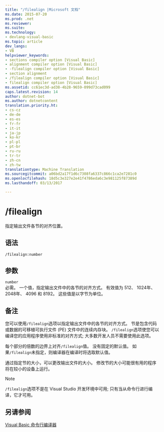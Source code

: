 ```yaml
---
title: "/filealign |Microsoft 文档"
ms.date: 2015-07-20
ms.prod: .net
ms.reviewer: 
ms.suite: 
ms.technology:
- devlang-visual-basic
ms.topic: article
dev_langs:
- VB
helpviewer_keywords:
- sections compiler option [Visual Basic]
- alignment compiler option [Visual Basic]
- -filealign compiler option [Visual Basic]
- section alignment
- /filealign compiler option [Visual Basic]
- filealign compiler option [Visual Basic]
ms.assetid: cc61ec3d-ad38-4b28-9659-099d73cad099
caps.latest.revision: 14
author: dotnet-bot
ms.author: dotnetcontent
translation.priority.ht:
- cs-cz
- de-de
- es-es
- fr-fr
- it-it
- ja-jp
- ko-kr
- pl-pl
- pt-br
- ru-ru
- tr-tr
- zh-cn
- zh-tw
translationtype: Machine Translation
ms.sourcegitcommit: a06bd2a17f1d6c7308fa6337c866c1ca2e7281c0
ms.openlocfilehash: 18d5c3e327e2e41f4786eda6c3e981125f87389d
ms.lasthandoff: 03/13/2017

---
```

# <a name="filealign"></a>/filealign
指定输出文件各节的对齐位置。  
  
## <a name="syntax"></a>语法  
  
```  
/filealign:number  
```  
  
## <a name="arguments"></a>参数  
 `number`  
 必需。 一个值，指定输出文件中的各节的对齐方式。 有效值为 512、 1024年、 2048年、 4096 和 8192。 这些值是以字节为单位。  
  
## <a name="remarks"></a>备注  
 您可以使用`/filealign`选项以指定输出文件中的各节的对齐方式。 节是包含代码或数据的可移植可执行文件 (PE) 文件中的连续内存块。 `/filealign`选项使您可以编译您的应用程序使用非标准的对齐方式; 大多数开发人员不需要使用此选项。  
  
 每个部分的倍数的边界上对齐`/filealign`值。 没有固定的默认值。 如果`/filealign`未指定，则编译器在编译时将选取默认值。  
  
 通过指定节的大小，可以更改输出文件的大小。 修改节的大小可能很有用的程序将在较小的设备上运行。  
  
> [!NOTE]
>  `/filealign`选项不是在 Visual Studio 开发环境中可用; 只有当从命令行进行编译，它才可用。  
  
## <a name="see-also"></a>另请参阅  
 [Visual Basic 命令行编译器](../../../visual-basic/reference/command-line-compiler/index.md)
